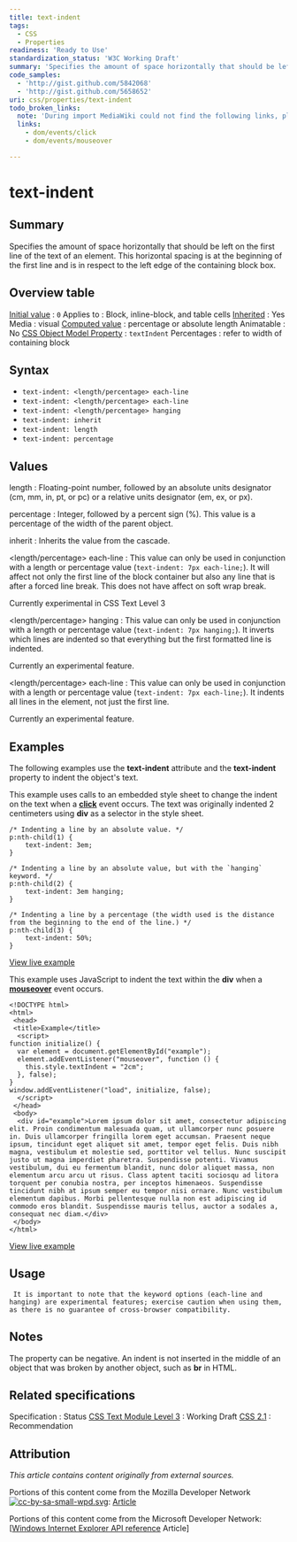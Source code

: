 ```yaml
---
title: text-indent
tags:
  - CSS
  - Properties
readiness: 'Ready to Use'
standardization_status: 'W3C Working Draft'
summary: 'Specifies the amount of space horizontally that should be left on the first line of the text of an element. This horizontal spacing is at the beginning of the first line and is in respect to the left edge of the containing block box.'
code_samples:
  - 'http://gist.github.com/5842068'
  - 'http://gist.github.com/5658652'
uri: css/properties/text-indent
todo_broken_links:
  note: 'During import MediaWiki could not find the following links, please fix and adjust this list.'
  links:
    - dom/events/click
    - dom/events/mouseover

---
```

# text-indent

## Summary

Specifies the amount of space horizontally that should be left on the first line of the text of an element. This horizontal spacing is at the beginning of the first line and is in respect to the left edge of the containing block box.

## Overview table

[Initial value](/css/concepts/initial_value)
:   `0`
Applies to
:   Block, inline-block, and table cells
[Inherited](/css/concepts/inherited)
:   Yes
Media
:   visual
[Computed value](/css/concepts/computed_value)
:   percentage or absolute length
Animatable
:   No
[CSS Object Model Property](/css/concepts/cssom)
:   `textIndent`
Percentages
:   refer to width of containing block

## Syntax

-   `text-indent: <length/percentage> each-line`
-   `text-indent: <length/percentage> each-line`
-   `text-indent: <length/percentage> hanging`
-   `text-indent: inherit`
-   `text-indent: length`
-   `text-indent: percentage`

## Values

length
:   Floating-point number, followed by an absolute units designator (cm, mm, in, pt, or pc) or a relative units designator (em, ex, or px).

percentage
:   Integer, followed by a percent sign (%). This value is a percentage of the width of the parent object.

inherit
:   Inherits the value from the cascade.

\<length/percentage\> each-line
:   This value can only be used in conjunction with a length or percentage value (`text-indent: 7px each-line;`). It will affect not only the first line of the block container but also any line that is after a forced line break. This does not have affect on soft wrap break.

Currently experimental in CSS Text Level 3

\<length/percentage\> hanging
:   This value can only be used in conjunction with a length or percentage value (`text-indent: 7px hanging;`). It inverts which lines are indented so that everything but the first formatted line is indented.

Currently an experimental feature.

\<length/percentage\> each-line
:   This value can only be used in conjunction with a length or percentage value (`text-indent: 7px each-line;`). It indents all lines in the element, not just the first line.

Currently an experimental feature.

## Examples

The following examples use the **text-indent** attribute and the **text-indent** property to indent the object's text.

This example uses calls to an embedded style sheet to change the indent on the text when a [**click**](/w/index.php?title=dom/events/click&action=edit&redlink=1) event occurs. The text was originally indented 2 centimeters using **div** as a selector in the style sheet.

``` {.css}
/* Indenting a line by an absolute value. */
p:nth-child(1) {
    text-indent: 3em;
}

/* Indenting a line by an absolute value, but with the `hanging` keyword. */
p:nth-child(2) {
    text-indent: 3em hanging;
}

/* Indenting a line by a percentage (the width used is the distance from the beginning to the end of the line.) */
p:nth-child(3) {
    text-indent: 50%;
}
```

[View live example](http://code.webplatform.org/gist/5842068)

This example uses JavaScript to indent the text within the **div** when a [**mouseover**](/w/index.php?title=dom/events/mouseover&action=edit&redlink=1) event occurs.

``` {.html}
<!DOCTYPE html>
<html>
 <head>
 <title>Example</title>
  <script>
function initialize() {
  var element = document.getElementById("example");
  element.addEventListener("mouseover", function () {
    this.style.textIndent = "2cm";
  }, false);
}
window.addEventListener("load", initialize, false);
  </script>
 </head>
 <body>
  <div id="example">Lorem ipsum dolor sit amet, consectetur adipiscing elit. Proin condimentum malesuada quam, ut ullamcorper nunc posuere in. Duis ullamcorper fringilla lorem eget accumsan. Praesent neque ipsum, tincidunt eget aliquet sit amet, tempor eget felis. Duis nibh magna, vestibulum et molestie sed, porttitor vel tellus. Nunc suscipit justo ut magna imperdiet pharetra. Suspendisse potenti. Vivamus vestibulum, dui eu fermentum blandit, nunc dolor aliquet massa, non elementum arcu arcu ut risus. Class aptent taciti sociosqu ad litora torquent per conubia nostra, per inceptos himenaeos. Suspendisse tincidunt nibh at ipsum semper eu tempor nisi ornare. Nunc vestibulum elementum dapibus. Morbi pellentesque nulla non est adipiscing id commodo eros blandit. Suspendisse mauris tellus, auctor a sodales a, consequat nec diam.</div>
 </body>
</html>
```

[View live example](http://code.webplatform.org/gist/5658652)

## Usage

     It is important to note that the keyword options (each-line and hanging) are experimental features; exercise caution when using them, as there is no guarantee of cross-browser compatibility.

## Notes

The property can be negative. An indent is not inserted in the middle of an object that was broken by another object, such as **br** in HTML.

## Related specifications

Specification
:   Status
[CSS Text Module Level 3](http://www.w3.org/TR/css3-text/)
:   Working Draft
[CSS 2.1](http://www.w3.org/TR/CSS2/)
:   Recommendation

## Attribution

*This article contains content originally from external sources.*

Portions of this content come from the Mozilla Developer Network [![cc-by-sa-small-wpd.svg](/assets/thumb/8/8c/cc-by-sa-small-wpd.svg/120px-cc-by-sa-small-wpd.svg.png)](http://creativecommons.org/licenses/by-sa/3.0/us/): [Article](https://developer.mozilla.org/en-US/docs/Web/CSS/text-indent)

Portions of this content come from the Microsoft Developer Network: [[Windows Internet Explorer API reference](http://msdn.microsoft.com/en-us/library/ie/hh828809%28v=vs.85%29.aspx) Article]

